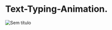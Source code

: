 # Text-Typing-Animation.
![Sem título](https://github.com/jvsdo/Text-Typing-Animation./assets/46056798/c53a1855-e70a-42f8-a2ba-4c40134b916e)
